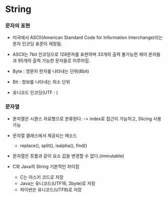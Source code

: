 # String

### 문자의 표현

- 미국에서 ASCII(American Standard Code for Information Interchange)라는 문자 인코딩 표준이 제정됨.
- ASCII는 7bit 인코딩으로 128문자를 표현하며 33개의 출력 불가능한 제어 문자들과 95개의 출력 가능한 문자들로 이루어짐.

- Byte :  영문자 한자를 나타내는 단위(8bit)
- Bit : 정보를 나타내는 최소 단위
- 유니코드 인코딩(UTF : )



### 문자열

- 문자열은 시퀀스 자료형으로 분류된다. -> index로 접근이 가능하고, Slicing 사용 가능
- 문자열 클래스에서 제공되는 메소드
  - replace(), split(), isalpha(), find()
- 문자열은 튜플과 같이 요소 값을 변경할 수 없다.(immutable)

- C와 Java의 String 기본적인 차이점
  - C는 아스키 코드로 저장
  - Java는 유니코드(UTF16, 2byte)로 저장
  - 파이썬은 유니코드(UTF8)로 저장